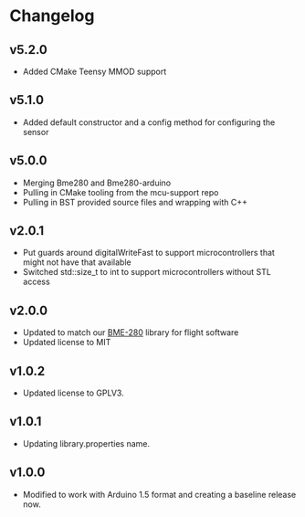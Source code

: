 # Changelog

## v5.2.0
- Added CMake Teensy MMOD support

## v5.1.0
- Added default constructor and a config method for configuring the sensor

## v5.0.0
- Merging Bme280 and Bme280-arduino
- Pulling in CMake tooling from the mcu-support repo
- Pulling in BST provided source files and wrapping with C++

## v2.0.1
- Put guards around digitalWriteFast to support microcontrollers that might not have that available
- Switched std::size_t to int to support microcontrollers without STL access

## v2.0.0
- Updated to match our [BME-280](https://github.com/bolderflight/bme280) library for flight software
- Updated license to MIT

## v1.0.2
- Updated license to GPLV3.

## v1.0.1
- Updating library.properties name.

## v1.0.0
- Modified to work with Arduino 1.5 format and creating a baseline release now.
